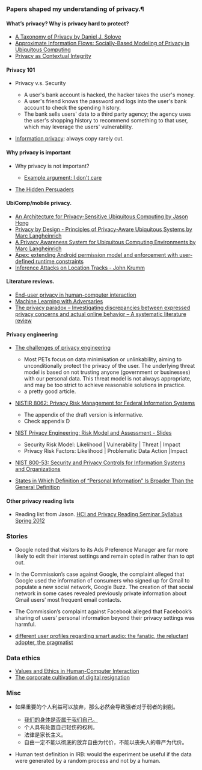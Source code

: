 ### Papers shaped my understanding of privacy.¶


#### What’s privacy? Why is privacy hard to protect?

- [A Taxonomy of Privacy by Daniel J. Solove](https://www.law.upenn.edu/journals/lawreview/articles/volume154/issue3/Solove154U.Pa.L.Rev.477\(2006\).pdf)
- [Approximate Information Flows: Socially-Based Modeling of Privacy in Ubiquitous Computing](http://hstemmer.de/Privacy.pdf)
- [Privacy as Contextual Integrity](https://crypto.stanford.edu/portia/papers/RevnissenbaumDTP31.pdf)


#### Privacy 101

- Privacy v.s. Security
    - A user's bank account is hacked, the hacker takes the user's money. 
    - A user's friend knows the password and logs into the user's bank account to check the spending history. 
    - The bank sells users' data to a third party agency; the agency uses the user's shopping history to recommend something to that user, which may leverage the users' vulnerability. 

- [Information privacy](https://www.cnbc.com/2019/02/13/equifax-mystery-where-is-the-data.html): always copy rarely cut. 



#### Why privacy is important

- Why privacy is not important?
    - [Example argument: I don't care ](https://youtu.be/iEEayzR_Xq0?t=3m53s) 

- [The Hidden Persuaders](https://www.amazon.com/Hidden-Persuaders-Vance-Packard/dp/B000GRRRZS/ref=tmm_mmp_swatch_0?_encoding=UTF8&qid=&sr=)



#### UbiComp/mobile privacy.

- [An Architecture for Privacy-Sensitive Ubiquitous Computing by Jason Hong](https://dl.acm.org/doi/pdf/10.1145/990064.990087)
- [Privacy by Design - Principles of Privacy-Aware Ubiquitous Systems by Marc Langheinrich](https://dl.acm.org/doi/10.5555/647987.741336)
- [A Privacy Awareness System for Ubiquitous Computing Environments by Marc Langheinrich](https://dl.acm.org/doi/10.5555/647988.741491)
- [Apex: extending Android permission model and enforcement with user-defined runtime constraints](https://dl.acm.org/doi/abs/10.1145/1755688.1755732)
- [Inference Attacks on Location Tracks - John Krumm](https://www.microsoft.com/en-us/research/publication/inference-attacks-location-tracks/)

#### Literature reviews.

- [End-user privacy in human-computer interaction](https://drive.google.com/file/d/1Wp_6r3vG1qNti91wogqdGHC2IMHLkRy6/view?usp=sharing)
- [Machine Learning with Adversaries](https://ucbrise.github.io/cs294-ai-sys-fa19/assets/lectures/lec10/10_adversarial_ml.pdf)
- [The privacy paradox – Investigating discrepancies between expressed privacy concerns and actual online behavior – A systematic literature review](https://www.sciencedirect.com/science/article/pii/S0736585317302022)

#### Privacy engineering

- [The challenges of privacy engineering](https://blog.xot.nl/2017/08/02/the-challenges-of-privacy-engineering/)
    - Most PETs focus on data minimisation or unlinkability, aiming to unconditionally protect the privacy of the user. The underlying threat model is based on not trusting anyone (government or businesses) with our personal data. This threat model is not always appropriate, and may be too strict to achieve reasonable solutions in practice.
    - a pretty good article. 


- [NISTIR 8062: Privacy Risk Management for Federal Information Systems](https://csrc.nist.gov/csrc/media/publications/nistir/8062/draft/documents/nistir_8062_draft.pdf)
    - The appendix of the draft version is informative.
    - Check appendix D


- [NIST Privacy Engineering: Risk Model and Assessment - Slides](https://csrc.nist.gov/csrc/media/presentations/update-on-nist-privacy-engineering-program/images-media/nl-en-priveng-ispab.pdf)
    - Security Risk Model: Likelihood | Vulnerability | Threat | Impact
    - Privacy Risk Factors: Likelihood | Problematic Data Action |Impact

- [NIST 800-53: Security and Privacy Controls for Information Systems and Organizations](https://csrc.nist.gov/CSRC/media/Publications/sp/800-53/rev-5/draft/documents/sp800-53r5-draft.pdf)

- [States in Which Definition of “Personal Information” Is Broader Than the General Definition](https://www.bakerlaw.com/files/uploads/documents/data%20breach%20documents/data_breach_charts.pdf)



#### Other privacy reading lists
- Reading list from Jason. [HCI and Privacy Reading Seminar Syllabus Spring 2012](https://docs.google.com/spreadsheets/d/1KTlev3mmOTBQhlO8XBXe2z8bCoBKSbqweIhkRFrZUxU/edit?hl=en_US&pli=1&hl=en_US&pli=1#gid=0)





### Stories

- Google noted that visitors to its Ads Preference Manager are far more likely to edit their interest settings and remain opted in rather than to opt out. 
- In the Commission’s case against Google, the complaint
alleged that Google used the information of consumers who signed up for Gmail to populate a new social network, Google Buzz. The creation of that social network in some cases revealed previously private information about Gmail users’ most frequent email contacts. 
- The Commission’s complaint against Facebook alleged that Facebook’s sharing of users’ personal information beyond their privacy settings was harmful.

- [different user profiles regarding smart audio: the fanatic, the reluctant adopter, the pragmatist](https://www.nationalpublicmedia.com/insights/reports/smart-audio-report/)


### Data ethics

- [Values and Ethics in Human-Computer Interaction](https://www.nowpublishers.com/article/Details/HCI-073)
- [The corporate cultivation of digital resignation](https://journals.sagepub.com/doi/full/10.1177/1461444819833331?journalCode=nmsa)


###  Misc

- 如果重要的个人利益可以放弃，那么必然会导致强者对于弱者的剥削。 
    - [我们的身体是否属于我们自己。](https://www.zhihu.com/question/383882573)
    - 个人具有处置自己轻伤的权利。
    - 法律是家长主义。
    - 自由一定不能以彻底的放弃自由为代价，不能以丧失人的尊严为代价。

- Human test definition in IRB: would the experiment be useful if the data were generated by a random process and not by a human.

